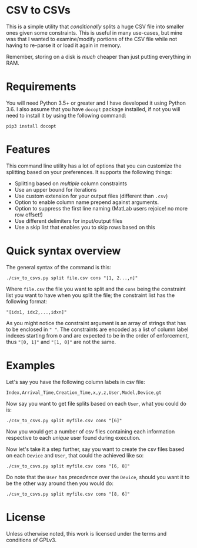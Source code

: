 # CSV to CSVs

This is a simple utility that *conditionally* splits a huge CSV 
file into smaller ones given some constraints. This is useful 
in many use-cases, but mine was that I wanted to examine/modify 
portions of the CSV file while not having to re-parse it or 
load it again in memory.
 
Remember, storing on a disk is *much* cheaper than just 
putting everything in RAM.

# Requirements

You will need Python 3.5+ or greater and I have developed it using Python 3.6. I also 
assume that you have `docopt` package installed, if not you will need to install it
by using the following command:

```
pip3 install docopt
```
  
# Features
  
This command line utility has a lot of options that you can customize the splitting
based on your preferences. It supports the following things:

 * Splitting based on *multiple* column constraints
 * Use an upper bound for iterations
 * Use custom extension for your output files (different than `.csv`)
 * Option to enable column name prepend against arguments.
 * Option to suppress the first line naming (MatLab users rejoice! no more row offset!)
 * Use different delimiters for input/output files
 * Use a skip list that enables you to skip rows based on this
  
# Quick syntax overview

The general syntax of the command is this:

```
./csv_to_csvs.py split file.csv cons "[1, 2...,n]"
```

Where `file.csv` the file you want to split and the `cons` being the constraint list you
want to have when you split the file; the constraint list has the following format:

```
"[idx1, idx2,...,idxn]"
```

As you might notice the constraint argument is an array of strings that has to be 
enclosed in `" "`. The constraints are encoded as a list of column label indexes starting
from `0` and are expected to be in the order of enforcement, thus `"[0, 1]"` and 
`"[1, 0]"` are not the same.

# Examples

Let's say you have the following column labels in csv file:

```
Index,Arrival_Time,Creation_Time,x,y,z,User,Model,Device,gt
```

Now say you want to get file splits based on each `User`, what you could do is:

```
./csv_to_csvs.py split myfile.csv cons "[6]"
```

Now you would get a number of csv files containing each information respective to each
*unique* user found during execution.

Now let's take it a step further, say you want to create the csv files based on each
`Device` and `User`, that could the achieved like so:

```
./csv_to_csvs.py split myfile.csv cons "[6, 8]"
```

Do note that the `User` has *precedence* over the `Device`, should you want it to be
the other way around then you would do:

```
./csv_to_csvs.py split myfile.csv cons "[8, 6]"
```

# License
 
Unless otherwise noted, this work is licensed under the terms 
and conditions of GPLv3.